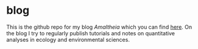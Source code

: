 # blog

This is the github repo for my blog *Amaltheia* which you can find [here](https://jonjup.netlify.app/). On the blog I try to regularly publish tutorials and notes on quantitative analyses in ecology and environmental sciences. 
